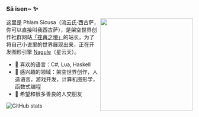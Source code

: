### Sä isen~ ✨

<!--
**sicusa/sicusa** is a ✨ _special_ ✨ repository because its `README.md` (this file) appears on your GitHub profile.

Here are some ideas to get you started:

- 🔭 I’m currently working on ...
- 🌱 I’m currently learning ...
- 👯 I’m looking to collaborate on ...
- 🤔 I’m looking for help with ...
- 💬 Ask me about ...
- 📫 How to reach me: ...
- 😄 Pronouns: ...
- ⚡ Fun fact: ...
-->

<img align="right" style="width: 250px; height: 250px" src="https://gilatod.art/wp-content/uploads/2022/12/AB8918333BF33F68B1D5724F23D548BC.gif"/>

这里是 Phlam Sicusa（流云氏·西古萨，你可以直接叫我西古萨），是架空世界创作社群网站[「荏苒之境」](https://gilatod.art)的站长，为了将自己小说里的世界展现出来，正在开发图形引擎 [Nagule](https://github.com/sicusa/Nagule)（星云天）。

- 🌱 喜欢的语言：C#, Lua, Haskell
- 🔭 感兴趣的领域：架空世界创作，人造语言，游戏开发，计算机图形学，函数式编程
- 👯 希望和很多善良的人交朋友

![GitHub stats](https://github-readme-stats.vercel.app/api?username=sicusa&show_icons=true&bg_color=00000000&hide=contribs)
